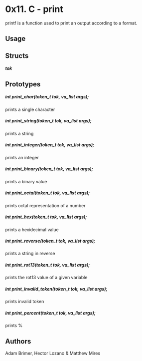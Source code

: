 # 0x11. C - print

printf is a function used to print an output according to a format.

## Usage



## Structs

##### tok

## Prototypes

##### int print_char(token_t tok, va_list args);

prints a single character

##### int print_string(token_t tok, va_list args);

prints a string

##### int print_integer(token_t tok, va_list args);

prints an integer

##### int print_binary(token_t tok, va_list args);

prints a binary value

##### int print_octal(token_t tok, va_list args);

prints octal representation of a number

##### int print_hex(token_t tok, va_list args);

prints a hexidecimal value

##### int print_reverse(token_t tok, va_list args);

prints a string in reverse

##### int print_rot13(token_t tok, va_list args);

prints the rot13 value of a given variable

##### int print_invalid_token(token_t tok, va_list args);

prints invalid token

##### int print_percent(token_t tok, va_list args);

prints %

## Authors

Adam Brimer, Hector Lozano & Matthew Mires
